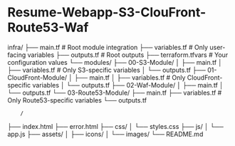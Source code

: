 # Resume-Webapp-S3-ClouFront-Route53-Waf

infra/
├── main.tf                    # Root module integration
├── variables.tf               # Only user-facing variables
├── outputs.tf                 # Root outputs
├── terraform.tfvars          # Your configuration values
└── modules/
    ├── 00-S3-Module/
    │   ├── main.tf
    │   ├── variables.tf       # Only S3-specific variables
    │   └── outputs.tf
    ├── 01-CloudFront-Module/
    │   ├── main.tf
    │   ├── variables.tf       # Only CloudFront-specific variables
    │   └── outputs.tf
    ├── 02-Waf-Module/
    │   ├── main.tf
    │   └── outputs.tf
    └── 03-Route53-Module/
        ├── main.tf
        ├── variables.tf       # Only Route53-specific variables
        └── outputs.tf

        /
├── index.html
├── error.html
├── css/
│   └── styles.css
├── js/
│   └── app.js
├── assets/
│   ├── icons/
│   └── images/
└── README.md